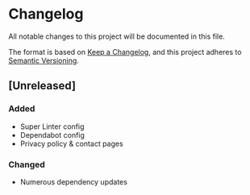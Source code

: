 # Changelog
All notable changes to this project will be documented in this file.

The format is based on [Keep a Changelog](https://keepachangelog.com/en/1.0.0/),
and this project adheres to [Semantic Versioning](https://semver.org/spec/v2.0.0.html).

## [Unreleased]
<!-- markdownlint-disable -->
### Added
- Super Linter config
- Dependabot config 
- Privacy policy & contact pages

### Changed
- Numerous dependency updates

<!-- markdownlint-restore -->
